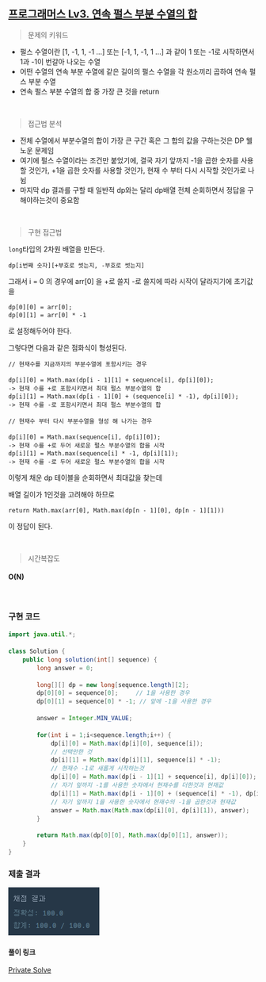## [프로그래머스 Lv3. 연속 펄스 부분 수열의 합](https://school.programmers.co.kr/learn/courses/30/lessons/161988)

> 문제의 키워드

- 펄스 수열이란 [1, -1, 1, -1 …] 또는 [-1, 1, -1, 1 …] 과 같이 1 또는 -1로 시작하면서 1과 -1이 번갈아 나오는 수열
- 어떤 수열의 연속 부분 수열에 같은 길이의 펄스 수열을 각 원소끼리 곱하여 연속 펄스 부분 수열
- 연속 펄스 부분 수열의 합 중 가장 큰 것을 return

<br/>

> 접근법 분석

- 전체 수열에서 부분수열의 합이 가장 큰 구간 혹은 그 합의 값을 구하는것은 DP 웰 노운 문제임
- 여기에 펄스 수열이라는 조건만 붙었기에, 결국 자기 앞까지 -1을 곱한 숫자를 사용할 것인가, +1을 곱한 숫자를 사용할 것인가, 현재 수 부터 다시 시작할 것인가로 나뉨
- 마지막 dp 결과를 구할 때 일반적 dp와는 달리 dp배열 전체 순회하면서 정답을 구해야하는것이 중요함

<br/>

> 구현 접근법

`long`타입의 2차원 배열을 만든다.

`dp[i번째 숫자][+부호로 썻는지, -부호로 썻는지]`

그래서 i = 0 의 경우에 arr[0] 을 +로 쓸지 -로 쓸지에 따라 시작이 달라지기에 초기값을 

```
dp[0][0] = arr[0];
dp[0][1] = arr[0] * -1
```

로 설정해두어야 한다.

그렇다면 다음과 같은 점화식이 형성된다.

```
// 현재수를 지금까지의 부분수열에 포함시키는 경우

dp[i][0] = Math.max(dp[i - 1][1] + sequence[i], dp[i][0]);
-> 현재 수를 +로 포함시키면서 최대 펄스 부분수열의 합
dp[i][1] = Math.max(dp[i - 1][0] + (sequence[i] * -1), dp[i][0]);
-> 현재 수를 -로 포함시키면서 최대 펄스 부분수열의 합

// 현재수 부터 다시 부분수열을 형성 해 나가는 경우

dp[i][0] = Math.max(sequence[i], dp[i][0]);
-> 현재 수를 +로 두어 새로운 펄스 부분수열의 합을 시작
dp[i][1] = Math.max(sequence[i] * -1, dp[i][1]);
-> 현재 수를 -로 두어 새로운 펄스 부분수열의 합을 시작
```

이렇게 채운 dp 테이블을 순회하면서 최대값을 찾는데

배열 길이가 1인것을 고려해야 하므로 

```
return Math.max(arr[0], Math.max(dp[n - 1][0], dp[n - 1][1])) 
```
이 정답이 된다.

<br/>

> 시간복잡도

#### O(N)

<br/>

### 구현 코드

```java
import java.util.*;

class Solution {
    public long solution(int[] sequence) {
        long answer = 0;

        long[][] dp = new long[sequence.length][2];
        dp[0][0] = sequence[0];     // 1을 사용한 경우
        dp[0][1] = sequence[0] * -1; // 앞에 -1을 사용한 경우
        
        answer = Integer.MIN_VALUE;
        
        for(int i = 1;i<sequence.length;i++) {
            dp[i][0] = Math.max(dp[i][0], sequence[i]);
            // 선택안한 것
            dp[i][1] = Math.max(dp[i][1], sequence[i] * -1);
            // 현재수 -1로 새롭게 시작하는것
            dp[i][0] = Math.max(dp[i - 1][1] + sequence[i], dp[i][0]); 
            // 자기 앞까지 -1를 사용한 숫자에서 현재수를 더한것과 현재값
            dp[i][1] = Math.max(dp[i - 1][0] + (sequence[i] * -1), dp[i][1]);
            // 자기 앞까지 1을 사용한 숫자에서 현재수의 -1을 곱한것과 현재값
            answer = Math.max(Math.max(dp[i][0], dp[i][1]), answer);
        }
                
        return Math.max(dp[0][0], Math.max(dp[0][1], answer));
    }
}
```

### 제출 결과

<img src="./result.png"></img>

#### 풀이 링크

[Private Solve](https://github.com/The-Four-Error-Pickers/Algorithm-Study/tree/main/Private%20Solve/프로그래머스/161988.%20%EC%97%B0%EC%86%8D%20%ED%8E%84%EC%8A%A4%20%EB%B6%80%EB%B6%84%20%EC%88%98%EC%97%B4%EC%9D%98%20%ED%95%A9/HaeChang)

